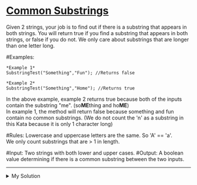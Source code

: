 # [Common Substrings](https://www.codewars.com/kata/5669a5113c8ebf16ed00004c)

Given 2 strings, your job is to find out if there is a substring that appears in both strings. You will return true if you find a substring that appears in both strings, or false if you do not. We only care about substrings that are longer than one letter long.

#Examples:

    *Example 1*
    SubstringTest("Something","Fun"); //Returns false

    *Example 2*
    SubstringTest("Something","Home"); //Returns true

In the above example, example 2 returns true because both of the inputs contain the substring "me". (so**ME**thing and ho**ME**)  
In example 1, the method will return false because something and fun contain no common substrings. (We do not count the 'n' as a substring in this Kata because it is only 1 character long)

#Rules: Lowercase and uppercase letters are the same. So 'A' == 'a'.  
We only count substrings that are > 1 in length.

#Input: Two strings with both lower and upper cases. #Output: A boolean value determining if there is a common substring between the two inputs.

---

<details><summary>My Solution</summary>

```js
function substringTest(str1, str2) {
  for (let i = 0; i < str1.length - 1; i++) {
    if (str2.toLowerCase().includes(str1.toLowerCase().slice(i, i + 2))) return true
  }

  return false
}
```

</details>
